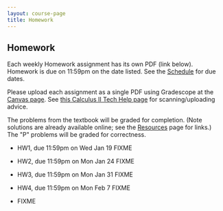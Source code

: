 ```yaml
---
layout: course-page
title: Homework
---
```


## Homework

Each weekly Homework assignment has its own PDF (link below).  Homework is due on 11:59pm on the date listed.  See the [Schedule](assets/general/schedule.pdf) for due dates.

Please upload each assignment as a single PDF using Gradescope at the [Canvas page](https://canvas.alaska.edu/courses/7017).  See [this Calculus II Tech Help page](https://bueler.github.io/calc2/techHelp.html) for scanning/uploading advice.

The problems from the textbook will be graded for completion.  (Note solutions are already available online; see the [Resources](resources.html) page for links.)  The "P" problems will be graded for correctness.

* HW1, due 11:59pm on Wed Jan 19 FIXME

* HW2, due 11:59pm on Mon Jan 24 FIXME

* HW3, due 11:59pm on Mon Jan 31 FIXME

* HW4, due 11:59pm on Mon Feb 7 FIXME

* FIXME
